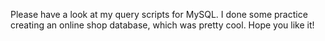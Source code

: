 Please have a look at my query scripts for MySQL. I done some practice creating an online shop database, which was pretty cool. Hope you like it!
